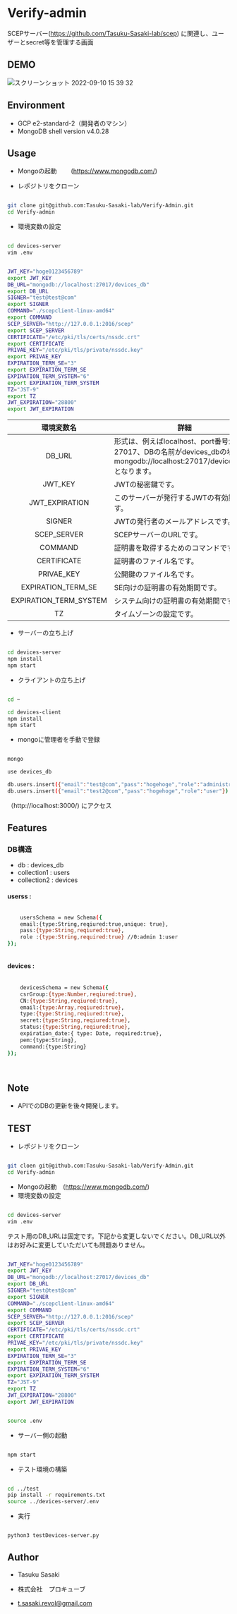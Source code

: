 # Verify-admin

  

SCEPサーバー(https://github.com/Tasuku-Sasaki-lab/scep) に関連し、ユーザーとsecret等を管理する画面

## DEMO

![スクリーンショット 2022-09-10 15 39 32](https://user-images.githubusercontent.com/74899466/189472401-6d365575-c32c-4f7e-92b5-b9a09757afd4.png)


  

## Environment


* GCP e2-standard-2（開発者のマシン）
* MongoDB shell version v4.0.28

## Usage

* Mongoの起動　
　(https://www.mongodb.com/)

* レポジトリをクローン

  

```bash

git clone git@github.com:Tasuku-Sasaki-lab/Verify-Admin.git
cd Verify-admin

```

* 環境変数の設定

```bash

cd devices-server
vim .env

```



```bash

JWT_KEY="hoge0123456789"
export JWT_KEY
DB_URL="mongodb://localhost:27017/devices_db"
export DB_URL
SIGNER="test@test@com"
export SIGNER
COMMAND="./scepclient-linux-amd64"
export COMMAND
SCEP_SERVER="http://127.0.0.1:2016/scep"
export SCEP_SERVER
CERTIFICATE="/etc/pki/tls/certs/nssdc.crt"
export CERTIFICATE
PRIVAE_KEY="/etc/pki/tls/private/nssdc.key"
export PRIVAE_KEY
EXPIRATION_TERM_SE="3" 
export EXPIRATION_TERM_SE
EXPIRATION_TERM_SYSTEM="6" 
export EXPIRATION_TERM_SYSTEM
TZ="JST-9"
export TZ
JWT_EXPIRATION="28800"
export JWT_EXPIRATION

```
|環境変数名|詳細|デフォルト値|
|:--:|--|:--:|
|DB_URL|形式は、例えばlocalhost、port番号が27017、DBの名前がdevices_dbの場合、mongodb://localhost:27017/devices_db　となります。|なし|
|JWT_KEY|JWTの秘密鍵です。|なし|
|JWT_EXPIRATION|このサーバーが発行するJWTの有効期間です。|28800(8h)|
|SIGNER|JWTの発行者のメールアドレスです。|なし|
|SCEP_SERVER|SCEPサーバーのURLです。|なし|
|COMMAND|証明書を取得するためのコマンドです。|./scepclient-linux-amd64|
|CERTIFICATE|証明書のファイル名です。|/etc/pki/tls/certs/nssdc.crt|
|PRIVAE_KEY|公開鍵のファイル名です。|/etc/pki/tls/private/nssdc.key|
|EXPIRATION_TERM_SE|SE向けの証明書の有効期間です。|3y|
|EXPIRATION_TERM_SYSTEM|システム向けの証明書の有効期間です。|6y|
|TZ|タイムゾーンの設定です。|環境による|





* サーバーの立ち上げ



  

```bash

cd devices-server
npm install
npm start

```

  

* クライアントの立ち上げ

  

```bash

cd ~

cd devices-client
npm install
npm start

```

  

* mongoに管理者を手動で登録

  

```bash

mongo

use devices_db

db.users.insert({"email":"test@com","pass":"hogehoge","role":"administrator"})
db.users.insert({"email":"test2@com","pass":"hogehoge","role":"user"})

```

  

（http://localhost:3000/) にアクセス

## Features

### DB構造
 * db : devices_db
 * collection1 : users
 * collection2 : devices
 
 #### userss : 
 
```bash

	usersSchema = new Schema({
    email:{type:String,reqiured:true,unique: true},
    pass:{type:String,reqiured:true},
    role :{type:String,required:true} //0:admin 1:user
});
	
```
	
 #### devices :
 
```bash
	
	devicesSchema = new Schema({
    csrGroup:{type:Number,reqiured:true},
    CN:{type:String,reqiured:true},
    email:{type:Array,reqiured:true},
    type:{type:String,reqiured:true},
    secret:{type:String,reqiured:true},
    status:{type:String,reqiured:true},
    expiration_date:{ type: Date, required:true},
    pem:{type:String},
    command:{type:String}
});

	
```
	


  

## Note
  
* APIでのDBの更新を後々開発します。


## TEST 


* レポジトリをクローン

  

```bash

git cloen git@github.com:Tasuku-Sasaki-lab/Verify-Admin.git
cd Verify-admin

```

* Mongoの起動　(https://www.mongodb.com/)
*  環境変数の設定


```bash

cd devices-server
vim .env

```

テスト用のDB_URLは固定です。下記から変更しないでください。DB_URL以外はお好みに変更していただいても問題ありません。

```bash

JWT_KEY="hoge0123456789"
export JWT_KEY
DB_URL="mongodb://localhost:27017/devices_db"
export DB_URL
SIGNER="test@test@com"
export SIGNER
COMMAND="./scepclient-linux-amd64"
export COMMAND
SCEP_SERVER="http://127.0.0.1:2016/scep"
export SCEP_SERVER
CERTIFICATE="/etc/pki/tls/certs/nssdc.crt"
export CERTIFICATE
PRIVAE_KEY="/etc/pki/tls/private/nssdc.key"
export PRIVAE_KEY
EXPIRATION_TERM_SE="3" 
export EXPIRATION_TERM_SE
EXPIRATION_TERM_SYSTEM="6" 
export EXPIRATION_TERM_SYSTEM
TZ="JST-9"
export TZ
JWT_EXPIRATION="28800"
export JWT_EXPIRATION
```

```bash

source .env

```

*  サーバー側の起動


```bash

npm start

```

*  テスト環境の構築
```bash

cd ../test
pip install -r requirements.txt
source ../devices-server/.env

```
*  実行
```bash

python3 testDevices-server.py

```
  

## Author

* Tasuku Sasaki

*  株式会社　プロキューブ

* t.sasaki.revol@gmail.com
